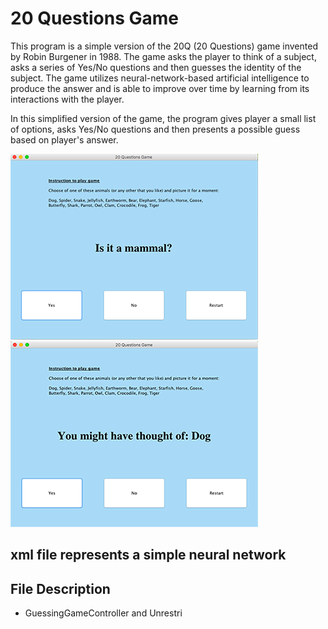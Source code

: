 # 20 Questions Game

This program is a simple version of the 20Q (20 Questions) game invented by Robin Burgener in 1988. The game asks the player to think of a subject, asks a series of Yes/No questions and then guesses the identity of the subject. The game utilizes neural-network-based artificial intelligence to produce the answer and is able to improve over time by learning from its interactions with the player. 

In this simplified version of the game, the program gives player a small list of options, asks Yes/No questions and then presents a possible guess based on player's answer. 

![](misc/question.png) ![](misc/answer.png)

## 

## xml file represents a simple neural network


## File Description


* GuessingGameController and Unrestri
